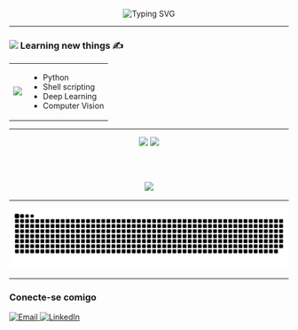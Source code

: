 <!-- Banner de boas-vindas com typing effect -->
<p align="center">
  <img src="https://readme-typing-svg.demolab.com?font=Fira+Code&weight=200&pause=1000&color=2fa4e1&width=300&lines=Welcome+to+my+Github!+" alt="Typing SVG">
</p>

---

<!-- Seção: Sobre mim -->
<h3 align="left">
  <img src="https://media1.giphy.com/media/v1.Y2lkPTc5MGI3NjExeHhldWw3d3Jucm5maGh6MHplbWhtMzl3bmY3MTZjcTFtbWFnaG42cyZlcD12MV9pbnRlcm5hbF9naWZfYnlfaWQmY3Q9Zw/du3J3cXyzhj75IOgvA/giphy.gif" width="20">
  Learning new things ✍️
</h3>

<table border="0">
  <tr>
    <td>
      <img src="https://media3.giphy.com/media/v1.Y2lkPTc5MGI3NjExbmN3NHdudnoycjhrNWMwMm9lMHI0OHFjN2VnOTZvaTQ0N3hrazZwMCZlcD12MV9pbnRlcm5hbF9naWZfYnlfaWQmY3Q9Zw/JqmupuTVZYaQX5s094/giphy.gif" width="250">
    </td>
    <td>
      <ul>
        <li>Python</li>
        <li>Shell scripting</li>
        <li>Deep Learning</li>
        <li>Computer Vision</li>
      </ul>
    </td>
  </tr>
</table>

---

<!-- Seção: Estatísticas -->
<div align="center">

  <img src="https://github-readme-stats.vercel.app/api?username=leanoguerreiro&theme=blue_navy&show_icons=true&hide_border=true&count_private=false" width="48%">
  
  <img src="https://nirzak-streak-stats.vercel.app/?user=leanoguerreiro&theme=blue_navy&hide_border=true" width="48%">

  <br><br>

  <img src="https://github-readme-stats.vercel.app/api/top-langs/?username=leanoguerreiro&theme=blue_navy&hide_border=true&include_all_commits=true&count_private=false&layout=donut" width="48%">

</div>

---

<!-- Seção: Snake Animation -->
<p align="center">
  <picture>
    <source media="(prefers-color-scheme: dark)" srcset="https://raw.githubusercontent.com/platane/snk/output/github-contribution-grid-snake-dark.svg" />
    <source media="(prefers-color-scheme: light)" srcset="https://raw.githubusercontent.com/platane/snk/output/github-contribution-grid-snake.svg" />
    <img
      alt="GitHub Contribution Snake"
      src="https://raw.githubusercontent.com/platane/snk/output/github-contribution-grid-snake.svg"
      width="100%"
    />
  </picture>
</p>

---

<!-- Seção: Contato -->
<h3 align="left">Conecte-se comigo</h3>

<p align="left">
  <a href="mailto:guerreiroleano@gmail.com">
    <img src="https://img.shields.io/badge/-Email-000?style=for-the-badge&logo=microsoft-outlook&logoColor=FF00F6&color=FFF" alt="Email">
  </a>
  <a href="https://www.linkedin.com/in/leanoguerreiro/">
    <img src="https://img.shields.io/badge/-LinkedIn-000?style=for-the-badge&logo=linkedin&logoColor=FF00F6&color=FFF" alt="LinkedIn">
  </a>
</p>
